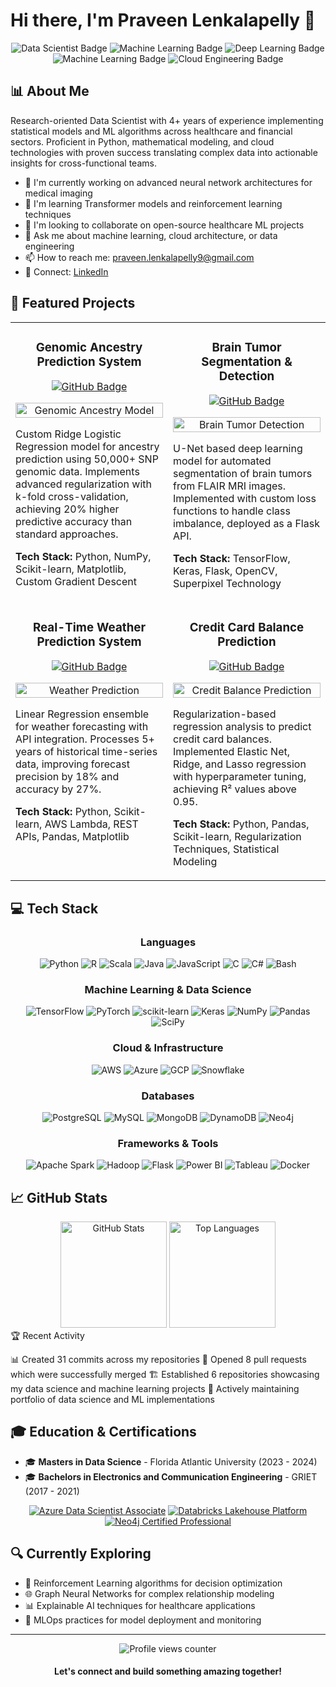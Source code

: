 # Hi there, I'm Praveen Lenkalapelly 👋

<div align="center">
  <img src="https://img.shields.io/badge/-Data%20Scientist-2978B5?style=for-the-badge" alt="Data Scientist Badge"/>
  <img src="https://img.shields.io/badge/-Data%20Engineer-C45427?style=for-the-badge" alt="Machine Learning Badge"/>
  <img src="https://img.shields.io/badge/-AI%20Engineer-6F42C1?style=for-the-badge" alt="Deep Learning Badge"/>
  <img src="https://img.shields.io/badge/-Machine%20Learning%20Engineer-16A085?style=for-the-badge" alt="Machine Learning Badge"/>
  <img src="https://img.shields.io/badge/-Cloud%20Engineer-607D8B?style=for-the-badge" alt="Cloud Engineering Badge"/>
</div>

## 📊 About Me

Research-oriented Data Scientist with 4+ years of experience implementing statistical models and ML algorithms across healthcare and financial sectors. Proficient in Python, mathematical modeling, and cloud technologies with proven success translating complex data into actionable insights for cross-functional teams.

- 🔭 I'm currently working on advanced neural network architectures for medical imaging
- 🌱 I'm learning Transformer models and reinforcement learning techniques
- 👯 I'm looking to collaborate on open-source healthcare ML projects
- 💬 Ask me about machine learning, cloud architecture, or data engineering
- 📫 How to reach me: [praveen.lenkalapelly9@gmail.com](mailto:praveen.lenkalapelly9@gmail.com)
- 📱 Connect: [LinkedIn](https://www.linkedin.com/in/praveen-lenkalapelly/)

## 🚀 Featured Projects

<table>
  <tr>
    <td width="50%" valign="top">
      <h3 align="center">Genomic Ancestry Prediction System</h3>
      <div align="center">
        <a href="https://github.com/yourusername/genomic-ancestry-prediction" target="_blank">
          <img src="https://img.shields.io/badge/GitHub-View%20Code-blue?style=for-the-badge&logo=github" alt="GitHub Badge">
        </a>
      </div>
      <p align="center">
        <img src="https://raw.githubusercontent.com/yourusername/genomic-ancestry-prediction/main/images/ancestry_model.png" width="100%"  alt="Genomic Ancestry Model"/>
      </p>
      <p>
        Custom Ridge Logistic Regression model for ancestry prediction using 50,000+ SNP genomic data. Implements advanced regularization with k-fold cross-validation, achieving 20% higher predictive accuracy than standard approaches.
      </p>
      <p><strong>Tech Stack:</strong> Python, NumPy, Scikit-learn, Matplotlib, Custom Gradient Descent</p>
    </td>
    <td width="50%" valign="top">
      <h3 align="center">Brain Tumor Segmentation & Detection</h3>
      <div align="center">
        <a href="https://github.com/yourusername/brain-tumor-detection" target="_blank">
          <img src="https://img.shields.io/badge/GitHub-View%20Code-blue?style=for-the-badge&logo=github" alt="GitHub Badge">
        </a>
      </div>
      <p align="center">
        <img src="https://raw.githubusercontent.com/yourusername/brain-tumor-detection/main/images/tumor_segmentation.png" width="100%"  alt="Brain Tumor Detection"/>
      </p>
      <p>
        U-Net based deep learning model for automated segmentation of brain tumors from FLAIR MRI images. Implemented with custom loss functions to handle class imbalance, deployed as a Flask API.
      </p>
      <p><strong>Tech Stack:</strong> TensorFlow, Keras, Flask, OpenCV, Superpixel Technology</p>
    </td>
  </tr>
  <tr>
    <td width="50%" valign="top">
      <h3 align="center">Real-Time Weather Prediction System</h3>
      <div align="center">
        <a href="https://github.com/yourusername/weather-prediction" target="_blank">
          <img src="https://img.shields.io/badge/GitHub-View%20Code-blue?style=for-the-badge&logo=github" alt="GitHub Badge">
        </a>
      </div>
      <p align="center">
        <img src="https://raw.githubusercontent.com/yourusername/weather-prediction/main/images/weather_forecast.png" width="100%"  alt="Weather Prediction"/>
      </p>
      <p>
        Linear Regression ensemble for weather forecasting with API integration. Processes 5+ years of historical time-series data, improving forecast precision by 18% and accuracy by 27%.
      </p>
      <p><strong>Tech Stack:</strong> Python, Scikit-learn, AWS Lambda, REST APIs, Pandas, Matplotlib</p>
    </td>
    <td width="50%" valign="top">
      <h3 align="center">Credit Card Balance Prediction</h3>
      <div align="center">
        <a href="https://github.com/yourusername/credit-balance-prediction" target="_blank">
          <img src="https://img.shields.io/badge/GitHub-View%20Code-blue?style=for-the-badge&logo=github" alt="GitHub Badge">
        </a>
      </div>
      <p align="center">
        <img src="https://raw.githubusercontent.com/yourusername/credit-balance-prediction/main/images/credit_prediction.png" width="100%"  alt="Credit Balance Prediction"/>
      </p>
      <p>
        Regularization-based regression analysis to predict credit card balances. Implemented Elastic Net, Ridge, and Lasso regression with hyperparameter tuning, achieving R² values above 0.95.
      </p>
      <p><strong>Tech Stack:</strong> Python, Pandas, Scikit-learn, Regularization Techniques, Statistical Modeling</p>
    </td>
  </tr>
</table>

## 💻 Tech Stack

<div align="center">
  
### Languages
![Python](https://img.shields.io/badge/Python-3776AB?style=flat-square&logo=python&logoColor=white)
![R](https://img.shields.io/badge/R-276DC3?style=flat-square&logo=r&logoColor=white)
![Scala](https://img.shields.io/badge/Scala-DC322F?style=flat-square&logo=scala&logoColor=white)
![Java](https://img.shields.io/badge/Java-ED8B00?style=flat-square&logo=java&logoColor=white)
![JavaScript](https://img.shields.io/badge/JavaScript-F7DF1E?style=flat-square&logo=javascript&logoColor=black)
![C](https://img.shields.io/badge/C-00599C?style=flat-square&logo=c&logoColor=white)
![C#](https://img.shields.io/badge/C%23-239120?style=flat-square&logo=c-sharp&logoColor=white)
![Bash](https://img.shields.io/badge/Bash-4EAA25?style=flat-square&logo=gnu-bash&logoColor=white)

### Machine Learning & Data Science
![TensorFlow](https://img.shields.io/badge/TensorFlow-FF6F00?style=flat-square&logo=tensorflow&logoColor=white)
![PyTorch](https://img.shields.io/badge/PyTorch-EE4C2C?style=flat-square&logo=pytorch&logoColor=white)
![scikit-learn](https://img.shields.io/badge/scikit--learn-F7931E?style=flat-square&logo=scikit-learn&logoColor=white)
![Keras](https://img.shields.io/badge/Keras-D00000?style=flat-square&logo=keras&logoColor=white)
![NumPy](https://img.shields.io/badge/NumPy-013243?style=flat-square&logo=numpy&logoColor=white)
![Pandas](https://img.shields.io/badge/Pandas-150458?style=flat-square&logo=pandas&logoColor=white)
![SciPy](https://img.shields.io/badge/SciPy-8CAAE6?style=flat-square&logo=scipy&logoColor=white)

### Cloud & Infrastructure
![AWS](https://img.shields.io/badge/AWS-232F3E?style=flat-square&logo=amazon-aws&logoColor=white)
![Azure](https://img.shields.io/badge/Azure-0089D6?style=flat-square&logo=microsoft-azure&logoColor=white)
![GCP](https://img.shields.io/badge/GCP-4285F4?style=flat-square&logo=google-cloud&logoColor=white)
![Snowflake](https://img.shields.io/badge/Snowflake-29B5E8?style=flat-square&logo=snowflake&logoColor=white)

### Databases
![PostgreSQL](https://img.shields.io/badge/PostgreSQL-336791?style=flat-square&logo=postgresql&logoColor=white)
![MySQL](https://img.shields.io/badge/MySQL-4479A1?style=flat-square&logo=mysql&logoColor=white)
![MongoDB](https://img.shields.io/badge/MongoDB-47A248?style=flat-square&logo=mongodb&logoColor=white)
![DynamoDB](https://img.shields.io/badge/DynamoDB-4053D6?style=flat-square&logo=amazon-dynamodb&logoColor=white)
![Neo4j](https://img.shields.io/badge/Neo4j-008CC1?style=flat-square&logo=neo4j&logoColor=white)

### Frameworks & Tools
![Apache Spark](https://img.shields.io/badge/Apache%20Spark-E25A1C?style=flat-square&logo=apache-spark&logoColor=white)
![Hadoop](https://img.shields.io/badge/Hadoop-66CCFF?style=flat-square&logo=apache-hadoop&logoColor=black)
![Flask](https://img.shields.io/badge/Flask-000000?style=flat-square&logo=flask&logoColor=white)
![Power BI](https://img.shields.io/badge/Power%20BI-F2C811?style=flat-square&logo=power-bi&logoColor=black)
![Tableau](https://img.shields.io/badge/Tableau-E97627?style=flat-square&logo=tableau&logoColor=white)
![Docker](https://img.shields.io/badge/Docker-2496ED?style=flat-square&logo=docker&logoColor=white)

</div>

## 📈 GitHub Stats

<div align="center">
  <img src="https://github-readme-stats.vercel.app/api?username=lenkalapellypraveen&show_icons=true&theme=radical&count_private=true" alt="GitHub Stats" height="170">
  <img src="https://github-readme-stats.vercel.app/api/top-langs/?username=lenkalapellypraveen&layout=compact&theme=radical" alt="Top Languages" height="170">
</div>
🏆 Recent Activity

📊 Created 31 commits across my repositories
🔄 Opened 8 pull requests which were successfully merged
🏗️ Established 6 repositories showcasing my data science and machine learning projects
💼 Actively maintaining portfolio of data science and ML implementations

## 🎓 Education & Certifications

- 🎓 **Masters in Data Science** - Florida Atlantic University (2023 - 2024)
- 🎓 **Bachelors in Electronics and Communication Engineering** - GRIET (2017 - 2021)

<div align="center">
  
  [![Azure Data Scientist Associate](https://img.shields.io/badge/Microsoft-Azure%20Data%20Scientist%20Associate-0078D4?style=for-the-badge&logo=microsoft-azure&logoColor=white)](https://www.credential.net/)
  [![Databricks Lakehouse Platform](https://img.shields.io/badge/Databricks-Lakehouse%20Platform-FF3621?style=for-the-badge&logo=databricks&logoColor=white)](https://www.credential.net/)
  [![Neo4j Certified Professional](https://img.shields.io/badge/Neo4j-Certified%20Professional-008CC1?style=for-the-badge&logo=neo4j&logoColor=white)](https://www.credential.net/)
  
</div>

## 🔍 Currently Exploring

- 🧠 Reinforcement Learning algorithms for decision optimization
- 🌐 Graph Neural Networks for complex relationship modeling
- 📊 Explainable AI techniques for healthcare applications
- 🔄 MLOps practices for model deployment and monitoring

---

<div align="center">
  <img src="https://komarev.com/ghpvc/?username=yourusername&style=flat-square&color=blue" alt="Profile views counter"/>
  <h4>Let's connect and build something amazing together!</h4>
</div>
